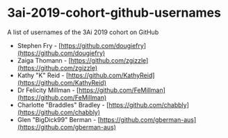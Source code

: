 # 3ai-2019-cohort-github-usernames

A list of usernames of the 3Ai 2019 cohort on GitHub

* Stephen Fry - [https://github.com/dougiefry](https://github.com/dougiefry)
* Zaiga Thomann - [https://github.com/zgizzle](https://github.com/zgizzle)
* Kathy "K" Reid - [https://github.com/KathyReid](https://github.com/KathyReid)
* Dr Felicity Millman - [https://github.com/FeMillman](https://github.com/FeMillman)
* Charlotte "Braddles" Bradley - [https://github.com/chabbly](https://github.com/chabbly)
* Glen "BigDick99" Berman - [https://github.com/gberman-aus](https://github.com/gberman-aus)

